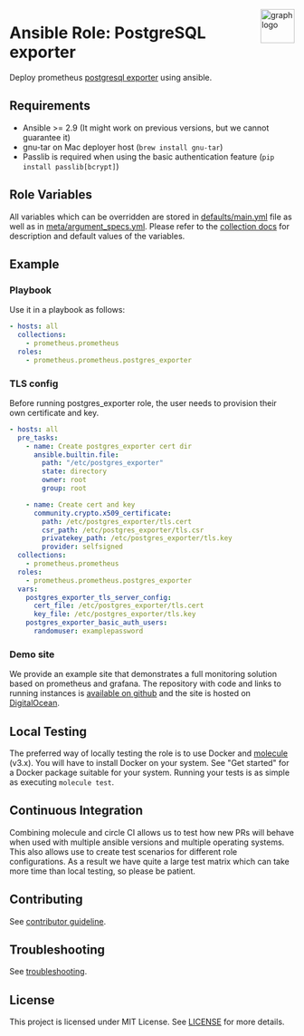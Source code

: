 <p><img src="https://www.circonus.com/wp-content/uploads/2015/03/sol-icon-itOps.png" alt="graph logo" title="graph" align="right" height="60" /></p>

# Ansible Role: PostgreSQL exporter


Deploy prometheus [postgresql exporter](https://github.com/prometheus-community/postgres_exporter) using ansible.

## Requirements

- Ansible >= 2.9 (It might work on previous versions, but we cannot guarantee it)
- gnu-tar on Mac deployer host (`brew install gnu-tar`)
- Passlib is required when using the basic authentication feature (`pip install passlib[bcrypt]`)

## Role Variables
All variables which can be overridden are stored in [defaults/main.yml](defaults/main.yml) file as well as in [meta/argument_specs.yml](meta/argument_specs.yml).
Please refer to the [collection docs](https://prometheus-community.github.io/ansible/branch/main/postgres_exporter_role.html) for description and default values of the variables.

## Example

### Playbook

Use it in a playbook as follows:
```yaml
- hosts: all
  collections:
    - prometheus.prometheus
  roles:
    - prometheus.prometheus.postgres_exporter
```

### TLS config

Before running postgres_exporter role, the user needs to provision their own certificate and key.
```yaml
- hosts: all
  pre_tasks:
    - name: Create postgres_exporter cert dir
      ansible.builtin.file:
        path: "/etc/postgres_exporter"
        state: directory
        owner: root
        group: root

    - name: Create cert and key
      community.crypto.x509_certificate:
        path: /etc/postgres_exporter/tls.cert
        csr_path: /etc/postgres_exporter/tls.csr
        privatekey_path: /etc/postgres_exporter/tls.key
        provider: selfsigned
  collections:
    - prometheus.prometheus
  roles:
    - prometheus.prometheus.postgres_exporter
  vars:
    postgres_exporter_tls_server_config:
      cert_file: /etc/postgres_exporter/tls.cert
      key_file: /etc/postgres_exporter/tls.key
    postgres_exporter_basic_auth_users:
      randomuser: examplepassword
```


### Demo site

We provide an example site that demonstrates a full monitoring solution based on prometheus and grafana. The repository with code and links to running instances is [available on github](https://github.com/prometheus/demo-site) and the site is hosted on [DigitalOcean](https://digitalocean.com).

## Local Testing

The preferred way of locally testing the role is to use Docker and [molecule](https://github.com/ansible-community/molecule) (v3.x). You will have to install Docker on your system. See "Get started" for a Docker package suitable for your system. Running your tests is as simple as executing `molecule test`.

## Continuous Integration

Combining molecule and circle CI allows us to test how new PRs will behave when used with multiple ansible versions and multiple operating systems. This also allows use to create test scenarios for different role configurations. As a result we have quite a large test matrix which can take more time than local testing, so please be patient.

## Contributing

See [contributor guideline](CONTRIBUTING.md).

## Troubleshooting

See [troubleshooting](TROUBLESHOOTING.md).

## License

This project is licensed under MIT License. See [LICENSE](/LICENSE) for more details.
